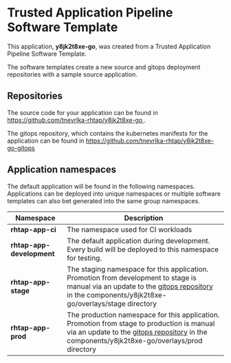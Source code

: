 # Trusted Application Pipeline Software Template

This application, **y8jk2t8xe-go**, was created from a Trusted Application Pipeline Software Template.

The software templates create a new source and gitops deployment repositories with a sample source application. 

## Repositories

The source code for your application can be found in [https://github.com/tnevrlka-rhtap/y8jk2t8xe-go ](https://github.com/tnevrlka-rhtap/y8jk2t8xe-go ).
 
The gitops repository, which contains the kubernetes manifests for the application can be found in 
[https://github.com/tnevrlka-rhtap/y8jk2t8xe-go-gitops ](https://github.com/tnevrlka-rhtap/y8jk2t8xe-go-gitops ) 

## Application namespaces 

The default application will be found in the following namespaces. Applications can be deployed into unique namespaces or multiple software templates can also bet generated into the same group namespaces.  

|  Namespace   |  Description   |  
| -------- | -------- |
| **rhtap-app-ci** | The namespace used for CI workloads |
| **rhtap-app-development** | The default application during development. Every build will be deployed to this namespace for testing. |
| **rhtap-app-stage** | The staging namespace for this application. Promotion from development to stage is manual via an update to the [gitops repository](https://github.com/tnevrlka-rhtap/y8jk2t8xe-go-gitops ) in the components/y8jk2t8xe-go/overlays/stage directory |
| **rhtap-app-prod** | The production namespace for this application. Promotion from stage to production is manual via an update to the [gitops repository](https://github.com/tnevrlka-rhtap/y8jk2t8xe-go-gitops ) in the components/y8jk2t8xe-go/overlays/prod directory |